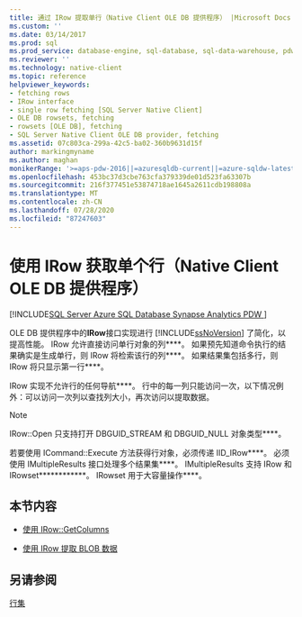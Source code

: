 ```yaml
---
title: 通过 IRow 提取单行（Native Client OLE DB 提供程序） |Microsoft Docs
ms.custom: ''
ms.date: 03/14/2017
ms.prod: sql
ms.prod_service: database-engine, sql-database, sql-data-warehouse, pdw
ms.reviewer: ''
ms.technology: native-client
ms.topic: reference
helpviewer_keywords:
- fetching rows
- IRow interface
- single row fetching [SQL Server Native Client]
- OLE DB rowsets, fetching
- rowsets [OLE DB], fetching
- SQL Server Native Client OLE DB provider, fetching
ms.assetid: 07c803ca-299a-42c5-ba02-360b9631d15f
author: markingmyname
ms.author: maghan
monikerRange: '>=aps-pdw-2016||=azuresqldb-current||=azure-sqldw-latest||>=sql-server-2016||=sqlallproducts-allversions||>=sql-server-linux-2017||=azuresqldb-mi-current'
ms.openlocfilehash: 453bc37d3cbe763cfa379339de01d523fa63307b
ms.sourcegitcommit: 216f377451e53874718ae1645a2611cdb198808a
ms.translationtype: MT
ms.contentlocale: zh-CN
ms.lasthandoff: 07/28/2020
ms.locfileid: "87247603"
---
```

# <a name="fetching-a-single-row-with-irow-native-client-ole-db-provider"></a>使用 IRow 获取单个行（Native Client OLE DB 提供程序）
[!INCLUDE[SQL Server Azure SQL Database Synapse Analytics PDW ](../../includes/applies-to-version/sql-asdb-asdbmi-asa-pdw.md)]

  OLE DB 提供程序中的**IRow**接口实现进行 [!INCLUDE[ssNoVersion](../../includes/ssnoversion-md.md)] 了简化，以提高性能。 IRow 允许直接访问单行对象的列****。 如果预先知道命令执行的结果确实是生成单行，则 IRow 将检索该行的列****。 如果结果集包括多行，则 IRow 将只显示第一行****。  
  
 IRow 实现不允许行的任何导航****。 行中的每一列只能访问一次，以下情况例外：可以访问一次列以查找列大小，再次访问以提取数据。  
  
> [!NOTE]  
>  IRow::Open 只支持打开 DBGUID_STREAM 和 DBGUID_NULL 对象类型****。  
  
 若要使用 ICommand::Execute 方法获得行对象，必须传递 IID_IRow****。 必须使用 IMultipleResults 接口处理多个结果集****。 IMultipleResults 支持 IRow 和 IRowset************。 IRowset 用于大容量操作****。  
  
## <a name="in-this-section"></a>本节内容  
  
-   [使用 IRow::GetColumns](../../relational-databases/native-client-ole-db-rowsets/using-irow-getcolumns.md)  
  
-   [使用 IRow 提取 BLOB 数据](https://msdn.microsoft.com/library/badbd6ac-20aa-4891-a14f-48d38e7f30de)  
  
## <a name="see-also"></a>另请参阅  
 [行集](../../relational-databases/native-client-ole-db-rowsets/rowsets.md)  
  
  
